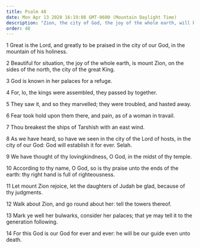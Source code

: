 ```yaml
---
title: Psalm 48
date: Mon Apr 13 2020 16:19:08 GMT-0600 (Mountain Daylight Time)
description: "Zion, the city of God, the joy of the whole earth, will be established forever."
order: 48
---
```


1 Great is the Lord, and greatly to be praised in the city of our God, in the mountain of his holiness.

2 Beautiful for situation, the joy of the whole earth, is mount Zion, on the sides of the north, the city of the great King.

3 God is known in her palaces for a refuge.

4 For, lo, the kings were assembled, they passed by together.

5 They saw it, and so they marvelled; they were troubled, and hasted away.

6 Fear took hold upon them there, and pain, as of a woman in travail.

7 Thou breakest the ships of Tarshish with an east wind.

8 As we have heard, so have we seen in the city of the Lord of hosts, in the city of our God: God will establish it for ever. Selah.

9 We have thought of thy lovingkindness, O God, in the midst of thy temple.

10 According to thy name, O God, so is thy praise unto the ends of the earth: thy right hand is full of righteousness.

11 Let mount Zion rejoice, let the daughters of Judah be glad, because of thy judgments.

12 Walk about Zion, and go round about her: tell the towers thereof.

13 Mark ye well her bulwarks, consider her palaces; that ye may tell it to the generation following.

14 For this God is our God for ever and ever: he will be our guide even unto death.
